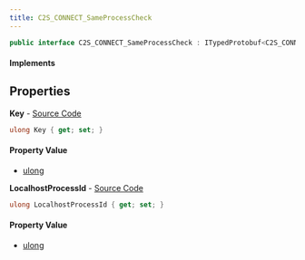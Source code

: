 ```yaml
---
title: C2S_CONNECT_SameProcessCheck
---
```


```csharp
public interface C2S_CONNECT_SameProcessCheck : ITypedProtobuf<C2S_CONNECT_SameProcessCheck>, INativeHandle
```

#### Implements

## Properties

**Key** - [Source Code](https://github.com/swiftly-solution/swiftlys2/blob/master/managed/src/SwiftlyS2.Generated/Protobufs/Interfaces/C2S_CONNECT_SameProcessCheck.cs#L16)

```csharp
ulong Key { get; set; }
```

#### Property Value

- [ulong](https://learn.microsoft.com/dotnet/api/system.uint64)

**LocalhostProcessId** - [Source Code](https://github.com/swiftly-solution/swiftlys2/blob/master/managed/src/SwiftlyS2.Generated/Protobufs/Interfaces/C2S_CONNECT_SameProcessCheck.cs#L13)

```csharp
ulong LocalhostProcessId { get; set; }
```

#### Property Value

- [ulong](https://learn.microsoft.com/dotnet/api/system.uint64)

